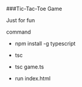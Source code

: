###Tic-Tac-Toe Game


Just for fun

command 

- npm install -g typescript

- tsc

- tsc game.ts

- run index.html


